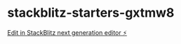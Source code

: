 # stackblitz-starters-gxtmw8

[Edit in StackBlitz next generation editor ⚡️](https://stackblitz.com/~/github.com/TobiMic/stackblitz-starters-gxtmw8)